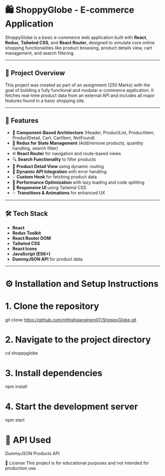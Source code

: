 # 🛍️ ShoppyGlobe - E-commerce Application

ShoppyGlobe is a basic e-commerce web application built with **React**, **Redux**, **Tailwind CSS**, and **React Router**, designed to simulate core online shopping functionalities like product browsing, product details view, cart management, and search filtering.

---

## 📌 Project Overview

This project was created as part of an assignment (250 Marks) with the goal of building a fully functional and modular e-commerce application. It fetches real-time product data from an external API and includes all major features found in a basic shopping site.

---

## 🚀 Features

- 🧩 **Component-Based Architecture** (Header, ProductList, ProductItem, ProductDetail, Cart, CartItem, NotFound)
- 🔁 **Redux for State Management** (Add/remove products, quantity handling, search filter)
- 🌐 **React Router** for navigation and route-based views
- 🔍 **Search Functionality** to filter products
- 🎯 **Product Detail View** using dynamic routing
- 🔄 **Dynamic API Integration** with error handling
- 💡 **Custom Hook** for fetching product data
- 🧠 **Performance Optimization** with lazy loading and code splitting
- 📱 **Responsive UI** using Tailwind CSS
- ✨ **Transitions & Animations** for enhanced UX

---

## 🛠️ Tech Stack

- **React**
- **Redux Toolkit**
- **React Router DOM**
- **Tailwind CSS**
- **React Icons**
- **JavaScript (ES6+)**
- **DummyJSON API** for product data.

---

# ⚙️ Installation and Setup Instructions

# 1. Clone the repository
git clone https://github.com/nithishgangineni07/ShoppyGlobe.git
# 2. Navigate to the project directory
cd shoppyglobe

# 3. Install dependencies
npm install

# 4. Start the development server
npm start



# 🔗 API Used
DummyJSON Products API


📄 License
This project is for educational purposes and not intended for production use.
